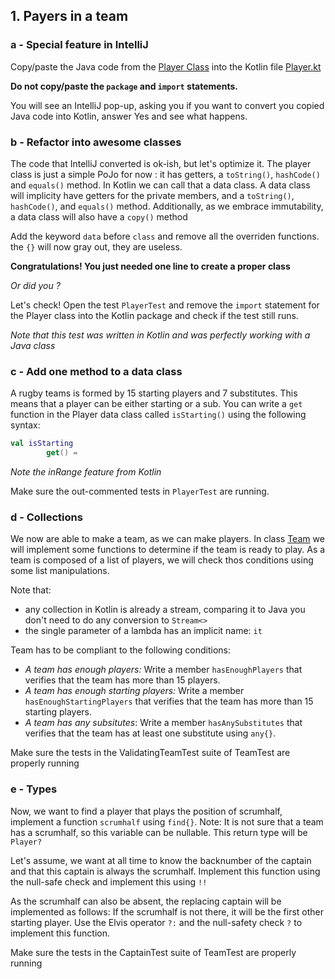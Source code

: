 ## 1. Payers in a team

### a - Special feature in IntelliJ

Copy/paste the Java code from the [Player Class](./../src/main/java/com/paulienvanalst/rugbymatch/team/Player.java) into 
the Kotlin file [Player.kt](../src/main/kotlin/com/paulienvanalst/rugbymatch/team/Player.kt)

**Do not copy/paste the `package` and `import` statements.**

You will see an  IntelliJ pop-up, asking you if you want to convert you copied Java code into Kotlin, answer Yes and see what happens.

### b - Refactor into awesome classes

The code that IntelliJ converted is ok-ish, but let's optimize it. The player class is just a simple PoJo for now : it has getters, a `toString()`, `hashCode()` and `equals()` method. 
In Kotlin we can call that a data class. A data class will implicity have getters for the private members, and a `toString()`, `hashCode()`, and `equals()` method. 
Additionally, as we embrace immutability, a data class will also have a `copy()` method

Add the keyword `data` before `class` and remove all the overriden functions.
the `{}` will now gray out, they are useless.

**Congratulations! You just needed one line to create a proper class**

_Or did you ?_ 

Let's check! Open the test `PlayerTest` and remove the `import` statement for the Player class into the Kotlin package and check if the test still runs.

*Note that this test was written in Kotlin and was perfectly working with a Java class*


###  c - Add one method to a data class

A rugby teams is formed by 15 starting players and 7 substitutes. This means that a player can be either starting or a sub.
You can write a `get` function in the Player data class called `isStarting()` using the following syntax:
```kotlin
val isStarting
        get() = 
```
*Note the inRange feature from Kotlin*

Make sure the out-commented tests in `PlayerTest` are running.

###  d - Collections

We now are able to make a team, as we can make players.
In class [Team](../src/main/kotlin/com/paulienvanalst/rugbymatch/team/Team.kt) we will implement some functions to determine if the team is ready to play.
As a team is composed of a list of players, we will check thos conditions using some list manipulations. 

Note that:
 * any collection in Kotlin is already a stream, comparing it to Java you don't need to do any conversion to `Stream<>`
 * the single parameter of a lambda has an implicit name: `it`

Team has to be compliant to the following conditions:
 - _A team has enough players:_ Write a member `hasEnoughPlayers` that verifies that the team has more than 15 players.
 - _A team has enough starting players:_ Write a member `hasEnoughStartingPlayers` that verifies that the team has more than 15 starting players.
 - _A team has any subsitutes_: Write a member `hasAnySubstitutes` that verifies that the team has at least one substitute using `any{}`.


Make sure the tests in the ValidatingTeamTest suite of TeamTest are properly running

### e - Types
Now, we want to find a player that plays the position of scrumhalf, implement a function `scrumhalf` using `find{}`.
Note: It is not sure that a team has a scrumhalf, so this variable can be nullable.
This return type will be `Player?`

Let's assume, we want at all time to know the backnumber of the captain and that this captain is always the scrumhalf.
Implement this function using the null-safe check and implement this using `!!`

As the scrumhalf can also be absent, the replacing captain will be implemented as follows: 
If the scrumhalf is not there, it will be the first other starting player.
Use the Elvis operator `?:` and the null-safety check `?` to implement this function.

Make sure the tests in the CaptainTest suite of TeamTest are properly running


